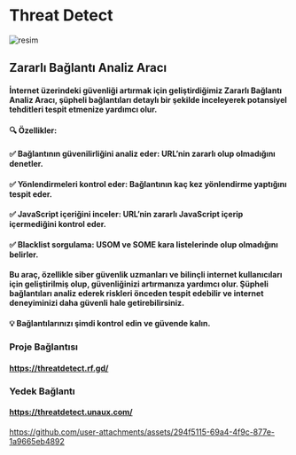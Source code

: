 # Threat Detect
![resim](https://github.com/user-attachments/assets/4adcbfa7-91b9-4ba8-8078-8bf6d550cbd3)


## Zararlı Bağlantı Analiz Aracı

#### İnternet üzerindeki güvenliği artırmak için geliştirdiğimiz Zararlı Bağlantı Analiz Aracı, şüpheli bağlantıları detaylı bir şekilde inceleyerek potansiyel tehditleri tespit etmenize yardımcı olur.

#### 🔍 Özellikler:
#### ✅ Bağlantının güvenilirliğini analiz eder: URL’nin zararlı olup olmadığını denetler.
#### ✅ Yönlendirmeleri kontrol eder: Bağlantının kaç kez yönlendirme yaptığını tespit eder.
#### ✅ JavaScript içeriğini inceler: URL’nin zararlı JavaScript içerip içermediğini kontrol eder.
#### ✅ Blacklist sorgulama: USOM ve SOME kara listelerinde olup olmadığını belirler.

#### Bu araç, özellikle siber güvenlik uzmanları ve bilinçli internet kullanıcıları için geliştirilmiş olup, güvenliğinizi artırmanıza yardımcı olur. Şüpheli bağlantıları analiz ederek riskleri önceden tespit edebilir ve internet deneyiminizi daha güvenli hale getirebilirsiniz.

#### 💡 Bağlantılarınızı şimdi kontrol edin ve güvende kalın.

### Proje Bağlantısı
#### https://threatdetect.rf.gd/

### Yedek Bağlantı
#### https://threatdetect.unaux.com/

https://github.com/user-attachments/assets/294f5115-69a4-4f9c-877e-1a9665eb4892

